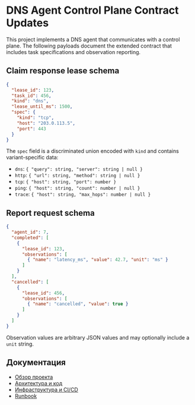 # DNS Agent Control Plane Contract Updates

This project implements a DNS agent that communicates with a control plane. The
following payloads document the extended contract that includes task
specifications and observation reporting.

## Claim response lease schema

```json
{
  "lease_id": 123,
  "task_id": 456,
  "kind": "dns",
  "lease_until_ms": 1500,
  "spec": {
    "kind": "tcp",
    "host": "203.0.113.5",
    "port": 443
  }
}
```

The `spec` field is a discriminated union encoded with `kind` and contains
variant-specific data:

- `dns`: `{ "query": string, "server": string | null }`
- `http`: `{ "url": string, "method": string | null }`
- `tcp`: `{ "host": string, "port": number }`
- `ping`: `{ "host": string, "count": number | null }`
- `trace`: `{ "host": string, "max_hops": number | null }`

## Report request schema

```json
{
  "agent_id": 7,
  "completed": [
    {
      "lease_id": 123,
      "observations": [
        { "name": "latency_ms", "value": 42.7, "unit": "ms" }
      ]
    }
  ],
  "cancelled": [
    {
      "lease_id": 456,
      "observations": [
        { "name": "cancelled", "value": true }
      ]
    }
  ]
}
```

Observation values are arbitrary JSON values and may optionally include a `unit`
string.

## Документация
- [Обзор проекта](docs/overview.md)
- [Архитектура и код](docs/code.md)
- [Инфраструктура и CI/CD](docs/ci_cd.md)
- [Runbook](docs/runbook.md)
